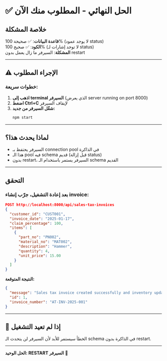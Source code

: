 # ✅ الحل النهائي - المطلوب منك الآن

## خلاصة المشكلة

**قاعدة البيانات**: ✅ صحيحة 100% (لا يوجد عمود status)  
**الكود**: ✅ صحيح 100% (لا توجد إشارات لـ status)  
**المشكلة**: السيرفر ما زال يعمل بدون restart

---

## ⚠️ الإجراء المطلوب

### خطوات سريعة:

1. **اذهب إلى terminal السيرفر** (الذي يعرض server running on port 8000)
2. **اضغط Ctrl+C** لإيقاف السيرفر
3. **شغّل السيرفر من جديد:**
   ```bash
   npm start
   ```

---

## لماذا يحدث هذا؟

- السيرفر يحتفظ بـ connection pool في الذاكرة
- هذا الـ pool فيه schema قديم (قبل إزالة status)
- بدون restart، السيرفر يستمر باستخدام الـ schema القديم

---

## التحقق

### بعد إعادة التشغيل، جرّب إنشاء invoice:
```json
POST http://localhost:8000/api/sales-tax-invoices
{
  "customer_id": "CUST001",
  "invoice_date": "2025-01-17",
  "claim_percentage": 100,
  "items": [
    {
      "part_no": "PN002",
      "material_no": "MAT002",
      "description": "Hammer",
      "quantity": 4,
      "unit_price": 15.00
    }
  ]
}
```

**النتيجة المتوقعة:**
```json
{
  "message": "Sales tax invoice created successfully and inventory updated",
  "id": 1,
  "invoice_number": "AT-INV-2025-001"
}
```

---

## 🚨 إذا لم تعيد التشغيل

الخطأ سيستمر للأبد لأن السيرفر لن يتحدث الـ schema في الذاكرة بدون restart.

---

**الحل الوحيد: RESTART السيرفر** 🔄



